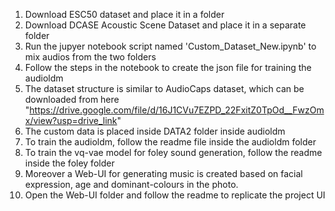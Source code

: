 1) Download ESC50 dataset and place it in a folder
2) Download DCASE Acoustic Scene Dataset and place it in a separate folder
3) Run the jupyer notebook script named 'Custom_Dataset_New.ipynb' to mix audios from the two folders
4) Follow the steps in the notebook to create the json file for training the audioldm
5) The dataset structure is similar to AudioCaps dataset, which can be downloaded from here "https://drive.google.com/file/d/16J1CVu7EZPD_22FxitZ0TpOd__FwzOmx/view?usp=drive_link"
6) The custom data is placed inside DATA2 folder inside audioldm
7) To train the audioldm, follow the readme file inside the audioldm folder
8) To train the vq-vae model for foley sound generation, follow the readme inside the foley folder
9) Moreover a Web-UI for generating music is created based on facial expression, age and dominant-colours in the photo. 
10) Open the Web-UI folder and follow the readme to replicate the project UI